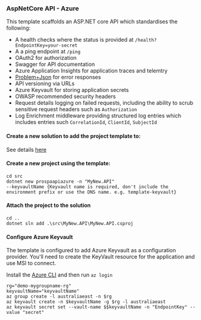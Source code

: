 ### AspNetCore API - Azure

This template scaffolds an ASP.NET core API which standardises the following:
- A health checks where the status is provided at `/health?EndpointKey=your-secret`
- A a ping endpoint at `/ping`
- OAuth2 for authorization
- Swagger for API documentation
- Azure Application Insights for application traces and telemtry
- [Problem+Json](https://tools.ietf.org/html/rfc7807) for error responses
- API versioning via URLs
- Azure Keyvault for storing application secrets
- OWASP recommended security headers
- Request details logging on failed requests, including the ability to scrub sensitive request headers such as `Authorization` 
- Log Enrichment middleware providing structured log entries which includes entries such `CorrelationId`, `ClientId`, `SubjectId`

#### Create a new solution to add the project template to:

See details [here](https://github.com/prospa-group/DotnetSolution)

#### Create a new project using the template:

```console
cd src
dotnet new prospaapiazure -n "MyNew.API" 
--keyvaultName {Keyvault name is required, don't include the environment prefix or use the DNS name. e.g. template-keyvault}
```

#### Attach the project to the solution

```console
cd ..
dotnet sln add .\src\MyNew.API\MyNew.API.csproj
```

#### Configure Azure Keyvault

The template is configured to add Azure Keyvault as a configuration provider. You'll need to create the KeyVault resource for the application and use MSI to connect.

Install the [Azure CLI](https://docs.microsoft.com/en-us/cli/azure/install-azure-cli?view=azure-cli-latest) and then run `az login`

```
rg="demo-mygroupname-rg"
keyvaultName="keyvaultName"
az group create -l australiaeast -n $rg
az keyvault create -n $keyvaultName -g $rg -l australiaeast
az keyvault secret set --vault-name $$keyvaultName -n "EndpointKey" --value "secret"
```